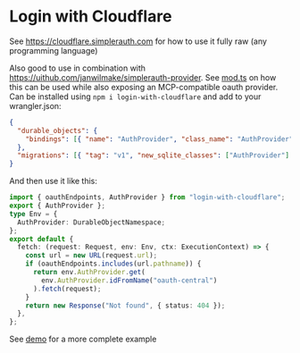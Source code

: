 # Login with Cloudflare

See https://cloudflare.simplerauth.com for how to use it fully raw (any programming language)

Also good to use in combination with https://uithub.com/janwilmake/simplerauth-provider. See [mod.ts](mod.ts) on how this can be used while also exposing an MCP-compatible oauth provider. Can be installed using `npm i login-with-cloudflare` and add to your wrangler.json:

```json
{
  "durable_objects": {
    "bindings": [{ "name": "AuthProvider", "class_name": "AuthProvider" }]
  },
  "migrations": [{ "tag": "v1", "new_sqlite_classes": ["AuthProvider"] }]
}
```

And then use it like this:

```ts
import { oauthEndpoints, AuthProvider } from "login-with-cloudflare";
export { AuthProvider };
type Env = {
  AuthProvider: DurableObjectNamespace;
};
export default {
  fetch: (request: Request, env: Env, ctx: ExecutionContext) => {
    const url = new URL(request.url);
    if (oauthEndpoints.includes(url.pathname)) {
      return env.AuthProvider.get(
        env.AuthProvider.idFromName("oauth-central")
      ).fetch(request);
    }
    return new Response("Not found", { status: 404 });
  },
};
```

See [demo](demo) for a more complete example

